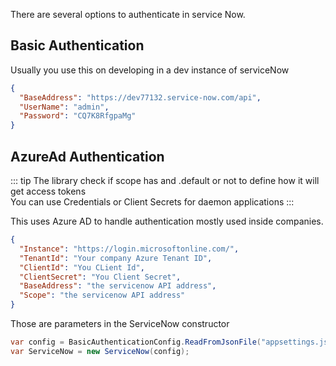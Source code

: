 There are several options to authenticate in service Now.

## Basic Authentication

Usually you use this on developing in a dev instance of serviceNow

```json
{
  "BaseAddress": "https://dev77132.service-now.com/api",
  "UserName": "admin",
  "Password": "CQ7K8RfgpaMg"
}
```

## AzureAd Authentication

::: tip
The library check if scope has and .default or not to define how it will get access tokens <br/>
You can use Credentials or Client Secrets for daemon applications
:::

This uses Azure AD to handle authentication mostly used inside companies.

```json
{
  "Instance": "https://login.microsoftonline.com/",
  "TenantId": "Your company Azure Tenant ID",
  "ClientId": "You CLient Id",
  "ClientSecret": "You Client Secret",
  "BaseAddress": "the servicenow API address",
  "Scope": "the servicenow API address"
}
```

Those are parameters in the ServiceNow constructor

```csharp
var config = BasicAuthenticationConfig.ReadFromJsonFile("appsettings.json");
var ServiceNow = new ServiceNow(config);
```
